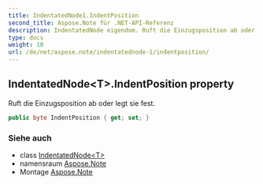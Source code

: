 ```yaml
---
title: IndentatedNode1.IndentPosition
second_title: Aspose.Note für .NET-API-Referenz
description: IndentatedNode eigendom. Ruft die Einzugsposition ab oder legt sie fest.
type: docs
weight: 10
url: /de/net/aspose.note/indentatednode-1/indentposition/
---
```

## IndentatedNode&lt;T&gt;.IndentPosition property

Ruft die Einzugsposition ab oder legt sie fest.

```csharp
public byte IndentPosition { get; set; }
```

### Siehe auch

* class [IndentatedNode&lt;T&gt;](../)
* namensraum [Aspose.Note](../../indentatednode-1/)
* Montage [Aspose.Note](../../../)


